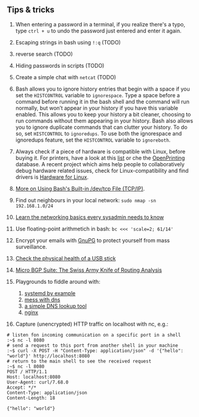 ## Tips & tricks

1. When entering a password in a terminal, if you realize there's a typo, type `ctrl + u` to undo the password just entered and enter it again.

2. Escaping strings in bash using `!:q` (TODO)

3. reverse search (TODO)

4. Hiding passwords in scripts (TODO)

5. Create a simple chat with `netcat` (TODO)

6. Bash allows you to ignore history entries that begin with a space if you set the `HISTCONTROL` variable to `ignorespace`. Type a space before a command before running it in the bash shell and the command will run normally, but won’t appear in your history if you have this variable enabled. This allows you to keep your history a bit cleaner, choosing to run commands without them appearing in your history. Bash also allows you to ignore duplicate commands that can clutter your history. To do so, set `HISTCONTROL` to `ignoredups`. To use both the ignorespace and ignoredups feature, set the `HISTCONTROL` variable to `ignoreboth`.

7. Always check if a piece of hardware is compatible with Linux, before buying it. For printers, have a look at this [list](https://haydenjames.io/finding-linux-compatible-printers/) or che the [OpenPrinting](https://www.openprinting.org/printers/) database. A recent project which aims  help people to collaboratively debug hardware related issues, check for Linux-compatibility and find drivers is [Hardware for Linux](https://linux-hardware.org/).

8. [More on Using Bash's Built-in /dev/tcp File (TCP/IP)](https://www.linuxjournal.com/content/more-using-bashs-built-devtcp-file-tcpip).

9.  Find out neighbours in your local network: `sudo nmap -sn 192.168.1.0/24`

10. [Learn the networking basics every sysadmin needs to know](https://www.redhat.com/sysadmin/sysadmin-essentials-networking-basics)

11. Use floating-point arithmetich in bash: `bc <<< 'scale=2; 61/14'`

12. Encrypt your emails with [GnuPG](https://emailselfdefense.fsf.org/en/) to protect yourself from mass surveillance.

13. [Check the physical health of a USB stick](https://www.cyberciti.biz/faq/linux-check-the-physical-health-of-a-usb-stick-flash-drive/)

14. [Micro BGP Suite: The Swiss Army Knife of Routing Analysis](https://labs.ripe.net/author/lorenzo_cogotti/micro-bgp-suite-the-swiss-army-knife-of-routing-analysis/)

15. Playgrounds to fiddle around with:
    1.  [systemd by example](https://systemd-by-example.com/)
    2.  [mess with dns](https://messwithdns.net/)
    3.  [a simple DNS lookup tool](https://dns-lookup.jvns.ca/)
    4.  [nginx](https://nginx-playground.wizardzines.com/)

16. Capture (unencrypted) HTTP traffic on localhost with nc, e.g.:
```
# listen fon incoming communication on a specific port in a shell
:~$ nc -l 8080
# send a request to this port from another shell in your machine
:~$ curl -X POST -H "Content-Type: application/json" -d '{"hello": "world"}' http://localhost:8080
# return to the main shell to see the received request
:~$ nc -l 8080
POST / HTTP/1.1
Host: localhost:8080
User-Agent: curl/7.68.0
Accept: */*
Content-Type: application/json
Content-Length: 18

{"hello": "world"}
```
